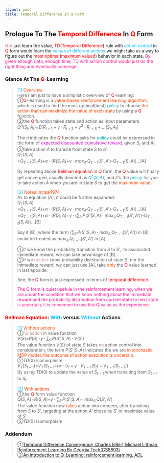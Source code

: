 ```yaml
---
layout: post
title: Temporal Difference In Q Form
---
```


## Prologue To The <font color="Red">Temporal Difference</font> In <font color="Red">Q</font> Form
<p class="message">
<font color="RosyBrown">Not</font> just learn the value, <font color="Red">TD</font>(<font color="Red">Temporal Difference</font>) rule with <font color="DeepSkyBlue">action control</font> in <font color="Red">Q</font> form would learn the <font color="DeepSkyBlue">values of different actions</font> we might take as a way to figure out the <font color="Red">most optimal</font>(<font color="Red">maximum valued</font>) behavior in each state.  
<font color="DeepPink">By given enough data, enough time, TD with action control would just do the right thing and eventually converge.</font>
</p>

### Glance At The <font color="Red">Q</font>-Learning
><font color="DeepSkyBlue">[1]</font>
><font color="OrangeRed">Overview</font>  
>Here I am just to have a simplistic overview of <font color="Red">Q</font>-learning:  
>&#10112;<font color="Red">Q</font>-learning is a <font color="OrangeRed">value-based reinforcement learning algorithm</font>, which is used to find the most optimal(best) <font color="#00ADAD">policy</font> to choose <font color="OrangeRed">the action that can maximize the value of each state</font> by using a <font color="Red">Q</font> function.  
>&#10113;the <font color="Red">Q</font> function takes state and action as input parameters.  
>$Q^{\pi}(S_{t},A_{t})$=$E\lbrack R_{t+1}+\gamma\cdot R_{t+2}+\gamma^{2}\cdot R_{t+3}+...\vert S_{t},A_{t}\rbrack$  
>  
>The $\pi$ indicates the <font color="Red">$Q$</font> function asks for <font color="#00ADAD">policy</font> could be expressed in the form of <font color="#D600D6">expected discounted cumulative reward</font>, given $S_{t}$ and $A_{t}$.  
>&#10114;take action $A$ to transite from state $S$ to $S'$  
>$Q_{T}(S,A)$  
>=$Q_{T-1}(S,A)$+$\alpha\cdot(R(S,A)$+$\gamma\cdot max_{A'}Q_{T-1}(S',A')$-$Q_{T-1}(S,A))$...[A]  
>
>By repeating above <font color="Red">Bellman equation</font> in <font color="Red">Q</font> form, the <font color="Red">Q</font> value will finally get converged, usually denoted as <font color="#00ADAD">$Q^{*}(S,A)$</font>, and it's the <font color="#00ADAD">policy</font> for you to take action $A$ when you are in state $S$ to get the <font color="OrangeRed">maximum value</font>.  
>
><font color="DeepSkyBlue">[2]</font>
><font color="OrangeRed">Notes::mjtsai1974</font>  
>As to equation [A], it could be further expanded:  
>$Q_{T}(S,A)$  
>=$Q_{T-1}(S,A)$+$\alpha\cdot(R(S,A)$+$\gamma\cdot max_{A'}Q_{T-1}(S',A')$-$Q_{T-1}(S,A))$...[A]  
>=$Q_{T-1}(S,A)$+$\alpha\cdot(R(S,A)$+$\gamma\cdot (\sum_{S'}P(S'\vert S,A)\cdot max_{A'}Q_{T-1}(S',A'))$-$Q_{T-1}(S,A))$...[B]  
>
>Say it [B], where the term $(\sum_{S'}P(S'\vert S,A)\cdot max_{A'}Q_{T-1}(S',A'))$ in [B] could be treated as $max_{A'}Q_{T-1}(S',A')$ in [A].  
>
>&#10112;if we know the probability transition from $S$ to $S'$, its associated immediate reward, we can take advantage of [B].  
>&#10113;if we <font color="RosyBrown">neither</font> know probability distribution of state $S$, nor the immediate reward, we can just use [A], take <font color="OrangeRed">only</font> the <font color="Red">Q</font> value learned in last eposide.  
>
>See, the <font color="Red">Q</font> form is just expressed in terms of <font color="Red">temporal difference</font>.  
>
><font color="DeepPink">The Q form is quiet usefule in the reinforcement learning, when we are under the condition that we know nothing about the immediate reward and the probability distribution from current state to next state is uncertain, it is converinet to use this Q value as the experience.</font>  

### <font color="Red">Bellman Equation</font>: <font color="DeepSkyBlue">With</font> versus <font color="DeepSkyBlue">Without</font> Actions
><font color="DeepSkyBlue">[1]</font>
><font color="OrangeRed">Without actions</font>  
>&#10112;<font color="RosyBrown">no action</font> in value function  
>$V(S)$=$R(S)$+$\gamma\cdot\sum_{S'}P(S'\vert S, A)\cdot V(S')$  
>The value function $V(S)$ of state $S$ takes <font color="RosyBrown">no</font> action control into consideration, the term $P(S'\vert S, A)$ indicates the we are <font color="OrangeRed">in stochastic MDP model, the outcome of action execution is uncertain</font>.  
>&#10113;$TD(0)$ isomorphism  
>$V_{T}(S_{t-1})$=$V_{T}(S_{t-1})$+$\alpha\cdot (r_{t}+\gamma\cdot V_{T-1}(S_{t})-V_{T-1}(S_{t-1}))$  
>By using $TD(0)$ to update the value of $S_{t-1}$ when transiting from $S_{t-1}$ to $S_{t}$.  
>
><font color="DeepSkyBlue">[2]</font>
><font color="OrangeRed">With actions</font>  
>&#10112;the <font color="Red">Q</font> form value function  
>$Q(S,A)$=$R(S,A)$+$\gamma\cdot\sum_{S'}P(S'\vert S, A)\cdot max_{A'}Q(S',A')$  
>The value function now <font color="OrangeRed">takes</font> action into concern, after transiting from $S$ to $S'$, targeting at the action $A'$ chose by $S'$ to maximize value of $S'$.  
>&#10113;$TD(0)$ isomorphism  
>

<!--
### Maximum Is Non-Expansion
>Next to do ..

### Convergence Theorem: The Bellman Operator
>Next to do..the 3 properties
-->

<!--
The Q form of Bellman equation is much more useful in the context of reinforcement learning.  
Because we are going to take expectation of $Q(S,A)$=$R(S,A)+\gamma\cdot \sum_{S'}P(S,A,S')\cdot max_{A'}Q(S',A')$ by just using experienced data.  You don't need to access the reward function of the probabilistic transition function to do that.  

$V(S)$=$max_{A}(R(S,A)+\gamma\cdot \sum_{S'}P(S,A,S')\codt V(S'))$
If we try to learn the $V(S)$ values, the only one way to connect current $S$ to next $S'$ must have been done by knowing $R(S,A)$ and $P(S,A,S')$.

So the Q form is very useful in reinforcement learning when we don't know the reward and the probabilistic transition in advance.  

$Q_{T-1}(S,A)$+$\alpha\cdot(R(S,A)+\gamma\cdot \sum_{S'}P(S,A,S')\cdot max_{A'}Q_{T-1}(S',A')-Q_{T-1}(S,A))$  
-->

### Addendum
>&#10112;[Temporal Difference Convergence, Charles IsBell, Michael Littman, Reinforcement Learning By Georgia Tech(CS8803)](https://classroom.udacity.com/courses/ud600/lessons/4436560172/concepts/44332503090923)  
>&#10113;[An introduction to Q-Learning: reinforcement learning, ADL](https://medium.freecodecamp.org/an-introduction-to-q-learning-reinforcement-learning-14ac0b4493cc)  

<!-- Γ -->
<!-- \Omega -->
<!-- \cap intersection -->
<!-- \cup union -->
<!-- \frac{\Gamma(k + n)}{\Gamma(n)} \frac{1}{r^k}  -->
<!-- \mbox{\large$\vert$}\nolimits_0^\infty -->
<!-- \vert_0^\infty -->
<!-- \vert_{0.5}^{\infty} -->
<!-- &prime; ′ -->
<!-- &Prime; ″ -->
<!-- $E\lbrack X\rbrack$ -->
<!-- \overline{X_n} -->
<!-- \underset{Succss}P -->
<!-- \frac{{\overline {X_n}}-\mu}{S/\sqrt n} -->
<!-- \lim_{t\rightarrow\infty} -->
<!-- \int_{0}^{a}\lambda\cdot e^{-\lambda\cdot t}\operatorname dt -->
<!-- \Leftrightarrow -->
<!-- \prod_{v\in V} -->
<!-- \subset -->
<!-- \subseteq -->
<!-- \varnothing -->
<!-- \perp -->
<!-- \overset\triangle= -->
<!-- \left|X\right| -->
<!-- \xrightarrow{r_t} -->

<!-- Notes -->
<!-- <font color="OrangeRed">items, verb, to make it the focus, mathematic expression</font> -->
<!-- <font color="Red">KKT</font> -->
<!-- <font color="Red">SMO heuristics</font> -->
<!-- <font color="Red">F</font> distribution -->
<!-- <font color="Red">t</font> distribution -->
<!-- <font color="DeepSkyBlue">suggested item, soft item</font> -->
<!-- <font color="RoyalBlue">old alpha, quiz, example</font> -->
<!-- <font color="Green">new alpha</font> -->

<!-- <font color="#C20000">conclusion, finding</font> -->
<!-- <font color="DeepPink">positive conclusion, finding</font> -->
<!-- <font color="RosyBrown">negative conclusion, finding</font> -->

<!-- <font color="#00ADAD">policy</font> -->
<!-- <font color="#6100A8">full observable</font> -->
<!-- <font color="#FFAC12">partial observable</font> -->
<!-- <font color="#EB00EB">stochastic</font> -->
<!-- <font color="#8400E6">state transition</font> -->
<!-- <font color="#D600D6">discount factor gamma $\gamma$</font> -->
<!-- <font color="#D600D6">$V(S)$</font> -->
<!-- <font color="#9300FF">immediate reward R(S)</font> -->

<!-- ### <font color="RoyalBlue">Example</font>: Illustration By Rainy And Sunny Days In One Week -->
<!-- <font color="RoyalBlue">[Question]</font> -->
<!-- <font color="DeepSkyBlue">[Answer]</font> -->

<!-- 
[1]Given the vehicles pass through a highway toll station is $6$ per minute, what is the probability that no cars within $30$ seconds?
><font color="DeepSkyBlue">[1]</font>
><font color="OrangeRed">Given the vehicles pass through a highway toll station is $6$ per minute, what is the probability that no cars within $30$ seconds?</font>  
-->

<!--
><font color="DeepSkyBlue">[Notes]</font>
><font color="OrangeRed">Why at this moment, the Poisson and exponential probability come out with different result?</font>  
-->

<!-- https://www.medcalc.org/manual/gamma_distribution_functions.php -->
<!-- https://www.statlect.com/probability-distributions/student-t-distribution#hid5 -->
<!-- http://www.wiris.com/editor/demo/en/ -->